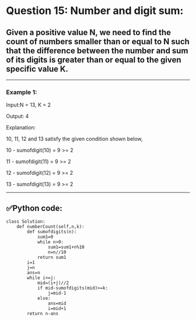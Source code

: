 # Question 15: Number and digit sum:

## Given a positive value N, we need to find the count of numbers smaller than or equal to N such that the difference between the number and sum of its digits is greater than or equal to the given specific value K.

---
### Example 1:

Input:N = 13, K = 2

Output: 4

Explanation: 

10, 11, 12 and 13 satisfy the given condition shown below, 

10 - sumofdigit(10) = 9 >= 2

11 - sumofdigit(11) = 9 >= 2

12 - sumofdigit(12) = 9 >= 2

13 - sumofdigit(13) = 9 >= 2 

---
## ✅Python code:

```
class Solution:
    def numberCount(self,n,k):
        def sumofdigits(n):
            sum1=0
            while n>0:
                sum1=sum1+n%10
                n=n//10
            return sum1
        i=1
        j=n
        ans=n
        while i<=j:
            mid=(i+j)//2
            if mid-sumofdigits(mid)>=k:
                j=mid-1
            else:
                ans=mid
                i=mid+1
        return n-ans
```
